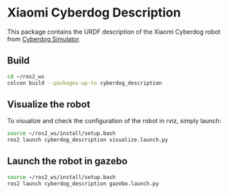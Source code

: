 # Xiaomi Cyberdog Description

This package contains the URDF description of the Xiaomi Cyberdog robot from [Cyberdog Simulator](https://github.com/MiRoboticsLab/cyberdog_simulator.git).

## Build
```bash
cd ~/ros2_ws
colcon build --packages-up-to cyberdog_description
```

## Visualize the robot
To visualize and check the configuration of the robot in rviz, simply launch:
```bash
source ~/ros2_ws/install/setup.bash
ros2 launch cyberdog_description visualize.launch.py
```

## Launch the robot in gazebo
```bash
source ~/ros2_ws/install/setup.bash
ros2 launch cyberdog_description gazebo.launch.py
```